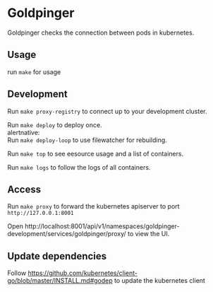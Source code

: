 # Goldpinger

Goldpinger checks the connection between pods in kubernetes.

## Usage

run `make` for usage

## Development

Run `make proxy-registry` to connect up to your development cluster.

Run `make deploy` to deploy once. \
alertnative: \
Run `make deploy-loop` to use filewatcher for rebuilding.

Run `make top` to see eesource usage and a list of containers.

Run `make logs` to follow the logs of all containers.

## Access

Run `make proxy` to forward the kubernetes apiserver to port `http://127.0.0.1:8001`

Open http://localhost:8001/api/v1/namespaces/goldpinger-development/services/goldpinger/proxy/ to view the UI.

## Update dependencies

Follow https://github.com/kubernetes/client-go/blob/master/INSTALL.md#godep to update the kubernetes client